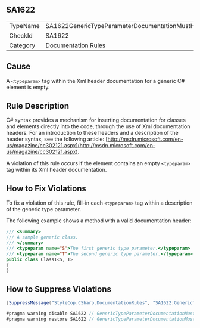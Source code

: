 ﻿## SA1622

<table>
<tr>
  <td>TypeName</td>
  <td>SA1622GenericTypeParameterDocumentationMustHaveText</td>
</tr>
<tr>
  <td>CheckId</td>
  <td>SA1622</td>
</tr>
<tr>
  <td>Category</td>
  <td>Documentation Rules</td>
</tr>
</table>

## Cause

A `<typeparam>` tag within the Xml header documentation for a generic C# element is empty.

## Rule Description

C# syntax provides a mechanism for inserting documentation for classes and elements directly into the code, through the use of Xml documentation headers. For an introduction to these headers and a description of the header syntax, see the following article: [http://msdn.microsoft.com/en-us/magazine/cc302121.aspx](http://msdn.microsoft.com/en-us/magazine/cc302121.aspx).

A violation of this rule occurs if the element contains an empty `<typeparam>` tag within its Xml header documentation.

## How to Fix Violations

To fix a violation of this rule, fill-in each `<typeparam>` tag within a description of the generic type parameter.

The following example shows a method with a valid documentation header:

```csharp
/// <summary>
/// A sample generic class.
/// </summary>
/// <typeparam name="S">The first generic type parameter.</typeparam>
/// <typeparam name="T">The second generic type parameter.</typeparam>
public class Class1<S, T>
{ 
}
```

## How to Suppress Violations

```csharp
[SuppressMessage("StyleCop.CSharp.DocumentationRules", "SA1622:GenericTypeParameterDocumentationMustHaveText", Justification = "Reviewed.")]
```

```csharp
#pragma warning disable SA1622 // GenericTypeParameterDocumentationMustHaveText
#pragma warning restore SA1622 // GenericTypeParameterDocumentationMustHaveText
```
